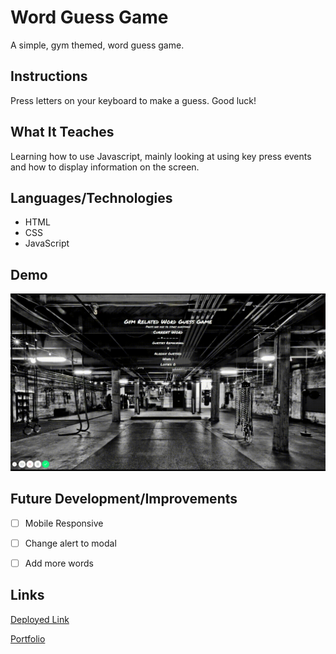 # Word Guess Game
A simple, gym themed, word guess game.

## Instructions
Press letters on your keyboard to make a guess. Good luck!

## What It Teaches
Learning how to use Javascript, mainly looking at using key press events and how to display information on the screen.

## Languages/Technologies 
* HTML
* CSS
* JavaScript

## Demo

![Demo Gif](assets/images/guessDemo.gif)

## Future Development/Improvements
- [ ] Mobile Responsive
- [ ] Change alert to modal
- [ ] Add more words


## Links
[Deployed Link](https://lmboyle.github.io/Word-Guess-Game)

[Portfolio](https://lmboyle.github.io/)
